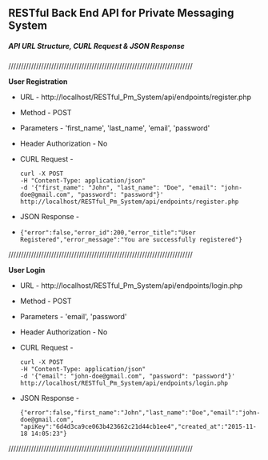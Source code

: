 ## RESTful Back End API for Private Messaging System ##

##### API URL Structure, CURL Request & JSON Response #####

///////////////////////////////////////////////////////////////////////// 

<strong>User Registration</strong>

* URL - http://localhost/RESTful_Pm_System/api/endpoints/register.php 
* Method - POST
* Parameters - 'first_name', 'last_name', 'email', 'password'
* Header Authorization - No

* CURL Request -
    ```
    curl -X POST
    -H "Content-Type: application/json"
    -d '{"first_name": "John", "last_name": "Doe", "email": "john-doe@gmail.com", "password": "password"}'
    http://localhost/RESTful_Pm_System/api/endpoints/register.php 
    ```  
* JSON Response -
*
    ```    
    {"error":false,"error_id":200,"error_title":"User Registered","error_message":"You are successfully registered"}
    ```   

/////////////////////////////////////////////////////////////////////////   

<strong>User Login</strong>

* URL - http://localhost/RESTful_Pm_System/api/endpoints/login.php 
* Method - POST
* Parameters - 'email', 'password'
* Header Authorization - No

* CURL Request -
    ```
    curl -X POST
    -H "Content-Type: application/json"
    -d '{"email": "john-doe@gmail.com", "password": "password"}'
    http://localhost/RESTful_Pm_System/api/endpoints/login.php 
    ```  
* JSON Response -

    ```    
    {"error":false,"first_name":"John","last_name":"Doe","email":"john-doe@gmail.com",
    "apiKey":"6d4d3ca9ce063b423662c21d44cb1ee4","created_at":"2015-11-18 14:05:23"}
    ```   
    
/////////////////////////////////////////////////////////////////////////     

